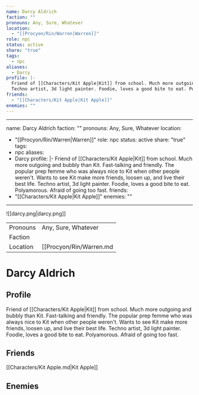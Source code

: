 ```yaml
---
name: Darcy Aldrich
faction: ""
pronouns: Any, Sure, Whatever
location:
  - "[[Procyon/Rin/Warren|Warren]]"
role: npc
status: active
share: "true"
tags:
  - npc
aliases:
  - Darcy
profile: |-
  Friend of [[Characters/Kit Apple|Kit]] from school. Much more outgoing and bubbly than Kit. Fast-talking and friendly. The popular prep femme who was always nice to Kit when other people weren't. Wants to see Kit make more friends, loosen up, and live their best life.
  Techno artist, 3d light painter. Foodie, loves a good bite to eat. Polyamorous. Afraid of going too fast.
friends:
  - "[[Characters/Kit Apple|Kit Apple]]"
enemies: ""
---
```

---
name: Darcy Aldrich
faction: ""
pronouns: Any, Sure, Whatever
location:
  - "[[Procyon/Rin/Warren|Warren]]"
role: npc
status: active
share: "true"
tags:
  - npc
aliases:
  - Darcy
profile: |-
  Friend of [[Characters/Kit Apple|Kit]] from school. Much more outgoing and bubbly than Kit. Fast-talking and friendly. The popular prep femme who was always nice to Kit when other people weren't. Wants to see Kit make more friends, loosen up, and live their best life.
  Techno artist, 3d light painter. Foodie, loves a good bite to eat. Polyamorous. Afraid of going too fast.
friends: 
  - "[[Characters/Kit Apple|Kit Apple]]"
enemies: ""
---
![[darcy.png|darcy.png]]

|  |  |
| ---- | ---- |
| Pronouns | Any, Sure, Whatever |
| Faction |  |
| Location | [[Procyon/Rin/Warren.md|Warren]] |


# Darcy Aldrich
## Profile
Friend of [[Characters/Kit Apple|Kit]] from school. Much more outgoing and bubbly than Kit. Fast-talking and friendly. The popular prep femme who was always nice to Kit when other people weren't. Wants to see Kit make more friends, loosen up, and live their best life.
Techno artist, 3d light painter. Foodie, loves a good bite to eat. Polyamorous. Afraid of going too fast.

## Friends
[[Characters/Kit Apple.md|Kit Apple]]

## Enemies


